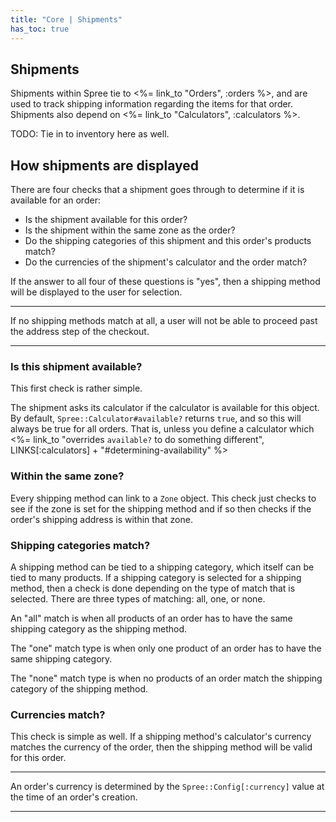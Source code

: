 ```yaml
---
title: "Core | Shipments"
has_toc: true
---
```


## Shipments

Shipments within Spree tie to <%= link_to "Orders", :orders %>, and are used to
track shipping information regarding the items for that order. Shipments also
depend on <%= link_to "Calculators", :calculators %>.

TODO: Tie in to inventory here as well.

## How shipments are displayed

There are four checks that a shipment goes through to determine if it is
available for an order:

* Is the shipment available for this order?
* Is the shipment within the same zone as the order?
* Do the shipping categories of this shipment and this order's products match?
* Do the currencies of the shipment's calculator and the order match?

If the answer to all four of these questions is "yes", then a shipping method
will be displayed to the user for selection.

***
  If no shipping methods match at all, a user will not be able to proceed past the
  address step of the checkout.
***

### Is this shipment available?

This first check is rather simple. 

The shipment asks its calculator if the
calculator is available for this object. By default,
`Spree::Calculator#available?` returns `true`, and so this will always be true
for all orders. That is, unless you define a calculator which <%= link_to "overrides
`available?` to do something different", LINKS[:calculators] + "#determining-availability" %>

### Within the same zone?

Every shipping method can link to a `Zone` object. This check just checks to see
if the zone is set for the shipping method and if so then checks if the order's
shipping address is within that zone.

### Shipping categories match?

A shipping method can be tied to a shipping category, which itself can be tied
to many products. If a shipping category is selected for a shipping method, then
a check is done depending on the type of match that is selected. There are three
types of matching: all, one, or none.

An "all" match is when all products of an order has to have the same shipping
category as the shipping method.

The "one" match type is when only one product of an order has to have the same
shipping category.

The "none" match type is when no products of an order match the shipping
category of the shipping method.

### Currencies match?

This check is simple as well. If a shipping method's calculator's currency
matches the currency of the order, then the shipping method will be valid for
this order. 

***
  An order's currency is determined by the `Spree::Config[:currency]`
  value at the time of an order's creation.
***


